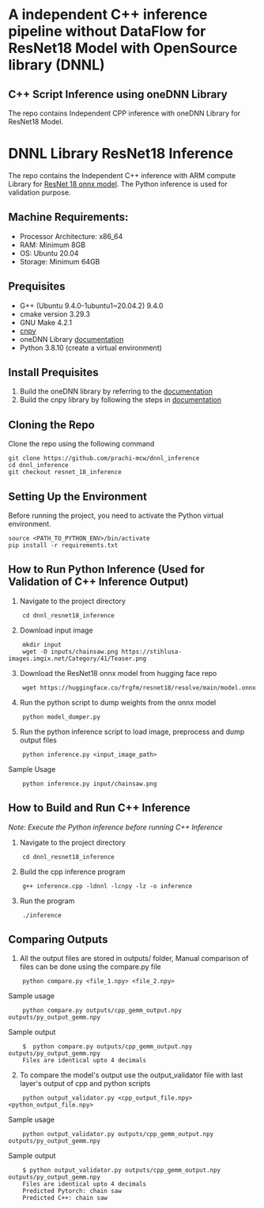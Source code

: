 # A independent C++ inference pipeline without DataFlow for ResNet18 Model with OpenSource library (DNNL)

## C++ Script Inference using oneDNN Library  
The repo contains Independent CPP inference with oneDNN Library for ResNet18 Model.

# DNNL Library ResNet18 Inference 
The repo contains the Independent C++ inference with ARM compute Library for [ResNet 18 onnx model](https://huggingface.co/frgfm/resnet18/blob/main/model.onnx). The Python inference is used for validation purpose.

## Machine Requirements:
- Processor Architecture: x86_64
- RAM: Minimum 8GB
- OS: Ubuntu 20.04 
- Storage: Minimum 64GB

## Prequisites
* G++ (Ubuntu 9.4.0-1ubuntu1~20.04.2) 9.4.0
* cmake version 3.29.3
* GNU Make 4.2.1
* [cnpy](https://github.com/rogersce/cnpy) 
* oneDNN Library [documentation](https://github.com/oneapi-src/oneAPI-samples/tree/master/Libraries/oneDNN)
* Python 3.8.10 (create a virtual environment)

## Install Prequisites

1. Build the oneDNN library by referring to the [documentation](https://oneapi-src.github.io/oneDNN/dev_guide_build.html)
2. Build the cnpy library by following the steps in [documentation](https://github.com/rogersce/cnpy?tab=readme-ov-file#installation)  

## Cloning the Repo 
Clone the repo using the following command  
```
git clone https://github.com/prachi-mcw/dnnl_inference
cd dnnl_inference
git checkout resnet_18_inference
```  

## Setting Up the Environment

Before running the project, you need to activate the Python virtual environment.
```
source <PATH_TO_PYTHON_ENV>/bin/activate
pip install -r requirements.txt
```

## How to Run Python Inference (Used for Validation of C++ Inference Output)
1. Navigate to the project directory
```
    cd dnnl_resnet18_inference
```
2. Download input image 
```
    mkdir input 
    wget -O inputs/chainsaw.png https://stihlusa-images.imgix.net/Category/41/Teaser.png
```
3. Download the ResNet18 onnx model from hugging face repo 
```
    wget https://huggingface.co/frgfm/resnet18/resolve/main/model.onnx
```
4. Run the python script to dump weights from the onnx model 
```
    python model_dumper.py
```  
5. Run the python inference script to load image, preprocess and dump output files
```
    python inference.py <input_image_path>
```
Sample Usage
```
    python inference.py input/chainsaw.png
```

## How to Build and Run C++ Inference 
_Note: Execute the Python inference before running C++ Inference_
1. Navigate to the project directory
```
    cd dnnl_resnet18_inference
```
2. Build the cpp inference program
```
    g++ inference.cpp -ldnnl -lcnpy -lz -o inference
``` 
3. Run the program 
```
    ./inference
```

## Comparing Outputs
1. All the output files are stored in outputs/ folder, Manual comparison of files can be done using the compare.py file 
```
    python compare.py <file_1.npy> <file_2.npy>
```
Sample usage
```
    python compare.py outputs/cpp_gemm_output.npy outputs/py_output_gemm.npy
```
Sample output 
```
    $  python compare.py outputs/cpp_gemm_output.npy outputs/py_output_gemm.npy
    Files are identical upto 4 decimals
```
2. To compare the model's output use the output_validator file with last layer's output of cpp and python scripts
```
    python output_validator.py <cpp_output_file.npy> <python_output_file.npy> 
```
Sample usage
```
    python output_validator.py outputs/cpp_gemm_output.npy outputs/py_output_gemm.npy
```
Sample output
```
    $ python output_validator.py outputs/cpp_gemm_output.npy outputs/py_output_gemm.npy
    Files are identical upto 4 decimals
    Predicted Pytorch: chain saw
    Predicted C++: chain saw
```
